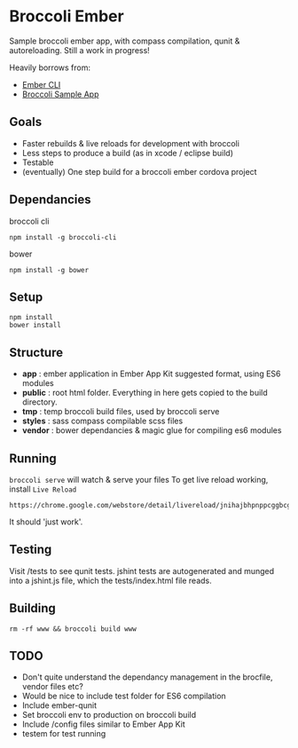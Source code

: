 Broccoli Ember
==============
Sample broccoli ember app, with compass compilation, qunit & autoreloading.
Still a work in progress!

Heavily borrows from:

- [Ember CLI](https://github.com/stefanpenner/ember-cli)
- [Broccoli Sample App](https://github.com/broccolijs/broccoli-sample-app)


Goals
-----
- Faster rebuilds & live reloads for development with broccoli
- Less steps to produce a build (as in xcode / eclipse build)
- Testable
- (eventually) One step build for a broccoli ember cordova project

Dependancies
------------
broccoli cli

    npm install -g broccoli-cli

bower

    npm install -g bower

Setup
-----

    npm install
    bower install


Structure
---------
- **app** : ember application in Ember App Kit suggested format, using ES6 modules
- **public** : root html folder. Everything in here gets copied to the build directory.
- **tmp** : temp broccoli build files, used by broccoli serve
- **styles** : sass compass compilable scss files
- **vendor** : bower dependancies & magic glue for compiling es6 modules


Running
-------
`broccoli serve` will watch & serve your files
To get live reload working, install `Live Reload` 

    https://chrome.google.com/webstore/detail/livereload/jnihajbhpnppcggbcgedagnkighmdlei 

It should 'just work'.


Testing
-------
Visit /tests to see qunit tests.
jshint tests are autogenerated and munged into a jshint.js file, which the tests/index.html file reads.


Building
--------

    rm -rf www && broccoli build www


TODO
----
- Don't quite understand the dependancy management in the brocfile, vendor files etc?
- Would be nice to include test folder for ES6 compilation
- Include ember-qunit
- Set broccoli env to production on broccoli build
- Include /config files similar to Ember App Kit
- testem for test running